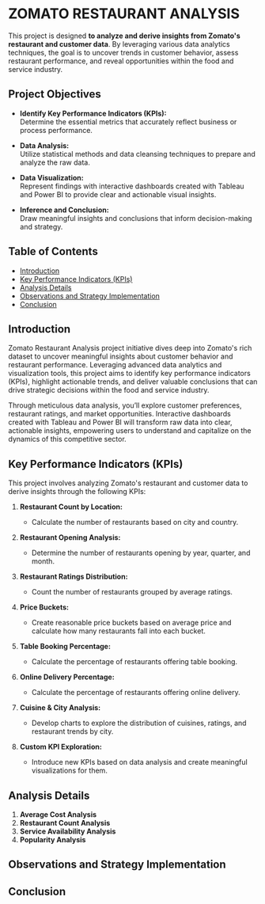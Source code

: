 
# ZOMATO RESTAURANT ANALYSIS
This project is designed **to analyze and derive insights from Zomato's restaurant and customer data**. By leveraging various data analytics techniques, the goal is to uncover trends in customer behavior, assess restaurant performance, and reveal opportunities within the food and service industry.

## Project Objectives

- **Identify Key Performance Indicators (KPIs):**  
  Determine the essential metrics that accurately reflect business or process performance.
  
- **Data Analysis:**  
  Utilize statistical methods and data cleansing techniques to prepare and analyze the raw data.

- **Data Visualization:**  
  Represent findings with interactive dashboards created with Tableau and Power BI to provide clear and actionable visual insights.

- **Inference and Conclusion:**  
  Draw meaningful insights and conclusions that inform decision-making and strategy.

## Table of Contents
- [Introduction](#introduction)
- [Key Performance Indicators (KPIs)](#key-performance-indicators-kpis)
- [Analysis Details](#analysis-details)
- [Observations and Strategy Implementation](#observations-and-strategy-implementation)
- [Conclusion](#conclusion)

## Introduction
Zomato Restaurant Analysis project initiative dives deep into Zomato's rich dataset to uncover meaningful insights about customer behavior and restaurant performance. Leveraging advanced data analytics and visualization tools, this project aims to identify key performance indicators (KPIs), highlight actionable trends, and deliver valuable conclusions that can drive strategic decisions within the food and service industry.

Through meticulous data analysis, you’ll explore customer preferences, restaurant ratings, and market opportunities. Interactive dashboards created with Tableau and Power BI will transform raw data into clear, actionable insights, empowering users to understand and capitalize on the dynamics of this competitive sector.

## Key Performance Indicators (KPIs)

This project involves analyzing Zomato's restaurant and customer data to derive insights through the following KPIs:

1. **Restaurant Count by Location:**
   - Calculate the number of restaurants based on city and country.

2. **Restaurant Opening Analysis:**
   - Determine the number of restaurants opening by year, quarter, and month.

3. **Restaurant Ratings Distribution:**
   - Count the number of restaurants grouped by average ratings.

4. **Price Buckets:**
   - Create reasonable price buckets based on average price and calculate how many restaurants fall into each bucket.

5. **Table Booking Percentage:**
   - Calculate the percentage of restaurants offering table booking.

6. **Online Delivery Percentage:**
   - Calculate the percentage of restaurants offering online delivery.

7. **Cuisine & City Analysis:**
   - Develop charts to explore the distribution of cuisines, ratings, and restaurant trends by city.

8. **Custom KPI Exploration:**
    - Introduce new KPIs based on data analysis and create meaningful visualizations for them.

## Analysis Details

1. **Average Cost Analysis**
2. **Restaurant Count Analysis**
3. **Service Availability Analysis**
4. **Popularity Analysis**

## Observations and Strategy Implementation



## Conclusion



